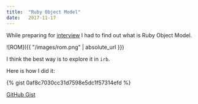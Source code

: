 ```yaml
---
title:  "Ruby Object Model"
date:   2017-11-17
---
```

While preparing for [interview][interview] I had to find out what is Ruby Object Model.

![ROM]({{ "/images/rom.png" | absolute_url }})

I think the best way is to explore it in `irb`.

Here is how I did it:

{% gist 0af8c7030cc31d7598e5dc1f57314efd %}

[GitHub Gist][Gist]

[interview]: https://rubyroidlabs.com/blog/2016/12/how-we-interview-ruby/
[Gist]: https://gist.github.com/dmlaziuk/0af8c7030cc31d7598e5dc1f57314efd
